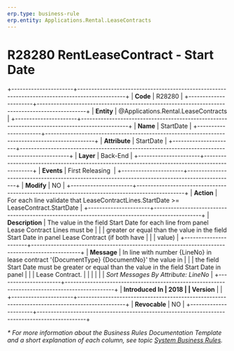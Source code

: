 ```yaml
---
erp.type: business-rule
erp.entity: Applications.Rental.LeaseContracts
---
```


# R28280 RentLeaseContract - Start Date
+----------------------+-----------------------------------------------------------------------------------------------+
| **Code**             | R28280                                                                                        |
+----------------------+-----------------------------------------------------------------------------------------------+
| **Entity**           | @Applications.Rental.LeaseContracts                                                           |
+----------------------+-----------------------------------------------------------------------------------------------+
| **Name**             | StartDate                                                                                     |
+----------------------+-----------------------------------------------------------------------------------------------+
| **Attribute**        | StartDate                                                                                     |
+----------------------+-----------------------------------------------------------------------------------------------+
| **Layer**            | Back-End                                                                                      |
+----------------------+-----------------------------------------------------------------------------------------------+
| **Events**           | First Releasing                                                                               |
+----------------------+-----------------------------------------------------------------------------------------------+
| **Modify**           | NO                                                                                            |
+----------------------+-----------------------------------------------------------------------------------------------+
| **Action**           | For each line validate that LeaseContractLines.StartDate \>= LeaseContract.StartDate          |
+----------------------+-----------------------------------------------------------------------------------------------+
| **Description**      | The value in the field Start Date for each line from panel Lease Contract Lines must be       |
|                      | greater or equal than the value in the field Start Date in panel Lease Contract (if both have |
|                      | value)                                                                                        |
+----------------------+-----------------------------------------------------------------------------------------------+
| **Message**          | In line with number {LineNo} in lease contract \'{DocumentType} {DocumentNo}\' the value in   |
|                      | the field Start Date must be greater or equal than the value in the field Start Date in panel |
|                      | Lease Contract.                                                                               |
|                      |                                                                                               |
|                      | *Sort Messages By Attribute: LineNo*                                                          |
+----------------------+-----------------------------------------------------------------------------------------------+
| **Introduced In      | 2018                                                                                          |
| Version**            |                                                                                               |
+----------------------+-----------------------------------------------------------------------------------------------+
| **Revocable**        | NO                                                                                            |
+----------------------+-----------------------------------------------------------------------------------------------+

*\* For more information about the Business Rules Documentation Template and a short explanation of each column, see
topic [System Business Rules](../templates/template-description-system-business-rules.md).*
